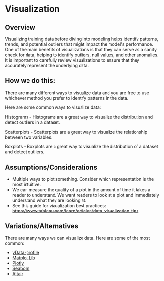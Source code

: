 # Visualization

## Overview

Visualizing training data before diving into modeling helps identify patterns, trends, and potential outliers that might impact the model's performance. One of the main benefits of visualizations is that they can serve as a sanity check for data, helping to identify outliers, null values, and other anomalies. It is important to carefully review visualizations to ensure that they accurately represent the underlying data. 

## How we do this:

There are many different ways to visualize data and you are free to use whichever method you prefer to identify patterns in the data. 

Here are some common ways to visualize data:

Histograms - Histograms are a great way to visualize the distribution and detect outliers in a dataset.

Scatterplots - Scatterplots are a great way to visualize the relationship between two variables.

Boxplots - Boxplots are a great way to visualize the distribution of a dataset and detect outliers.

## Assumptions/Considerations

- Multiple ways to plot something. Consider which representation is the most intuitive.
- We can measure the quality of a plot in the amount of time it takes a reader to understand. We want readers to look at a plot and immediately understand what they are looking at.
- See this guide for viaualization best practices: https://www.tableau.com/learn/articles/data-visualization-tips

## Variations/Alternatives

There are many ways we can visualize data. Here are some of the most common:

- [yData-profile](https://github.com/ydataai/ydata-profiling)
- [Matplot Lib](https://matplotlib.org/)
- [Plotly](https://plotly.com/python/)
- [Seaborn](https://seaborn.pydata.org/)
- [Altair](https://altair-viz.github.io/getting_started/overview.html)
